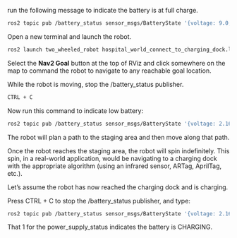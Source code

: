 run the following message to indicate the battery is at full charge.

```sh
ros2 topic pub /battery_status sensor_msgs/BatteryState '{voltage: 9.0, percentage: 1.0, power_supply_status: 3}' 
```

Open a new terminal and launch the robot.

```sh
ros2 launch two_wheeled_robot hospital_world_connect_to_charging_dock.launch.py
```

Select the **Nav2 Goal** button at the top of RViz and click somewhere on the map to command the robot to navigate to any reachable goal location.

While the robot is moving, stop the /battery_status publisher.
```sh
CTRL + C
```


Now run this command to indicate low battery:
```sh
ros2 topic pub /battery_status sensor_msgs/BatteryState '{voltage: 2.16, percentage: 0.24, power_supply_status: 3}' 
```

The robot will plan a path to the staging area and then move along that path.

Once the robot reaches the staging area, the robot will spin indefinitely. This spin, in a real-world application, would be navigating to a charging dock with the appropriate algorithm (using an infrared sensor, ARTag, AprilTag, etc.).

Let’s assume the robot has now reached the charging dock and is charging.

Press CTRL + C to stop the /battery_status publisher, and type:
```sh
ros2 topic pub /battery_status sensor_msgs/BatteryState '{voltage: 2.16, percentage: 0.24, power_supply_status: 1}' 
```
That 1 for the power_supply_status indicates the battery is CHARGING.
